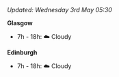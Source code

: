 *Updated: Wednesday 3rd May 05:30*

**Glasgow**

* 7h - 18h: :cloud: Cloudy

**Edinburgh**

* 7h - 18h: :cloud: Cloudy
